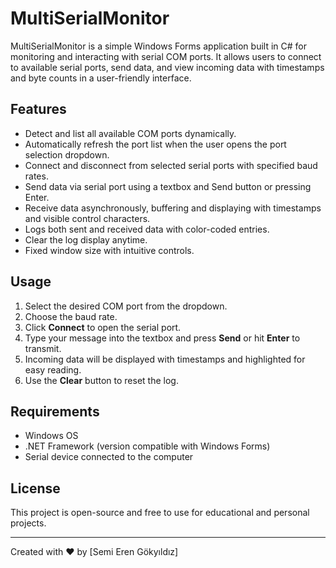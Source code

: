 # MultiSerialMonitor

MultiSerialMonitor is a simple Windows Forms application built in C# for monitoring and interacting with serial COM ports. It allows users to connect to available serial ports, send data, and view incoming data with timestamps and byte counts in a user-friendly interface.

## Features

- Detect and list all available COM ports dynamically.
- Automatically refresh the port list when the user opens the port selection dropdown.
- Connect and disconnect from selected serial ports with specified baud rates.
- Send data via serial port using a textbox and Send button or pressing Enter.
- Receive data asynchronously, buffering and displaying with timestamps and visible control characters.
- Logs both sent and received data with color-coded entries.
- Clear the log display anytime.
- Fixed window size with intuitive controls.

## Usage

1. Select the desired COM port from the dropdown.
2. Choose the baud rate.
3. Click **Connect** to open the serial port.
4. Type your message into the textbox and press **Send** or hit **Enter** to transmit.
5. Incoming data will be displayed with timestamps and highlighted for easy reading.
6. Use the **Clear** button to reset the log.

## Requirements

- Windows OS
- .NET Framework (version compatible with Windows Forms)
- Serial device connected to the computer

## License

This project is open-source and free to use for educational and personal projects.

---

Created with ❤️ by [Semi Eren Gökyıldız]
